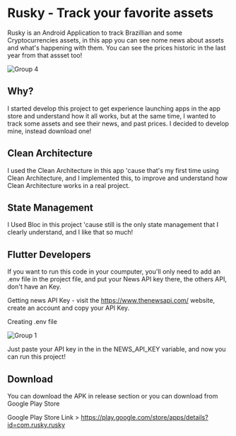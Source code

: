 # Rusky - Track your favorite assets

Rusky is an Android Application to track Brazillian and some Cryptocurrencies assets, in this app you can see nome news about assets and what's happening with them. You can see the prices historic in the last year from that assset too!

![Group 4](https://user-images.githubusercontent.com/86686024/209574013-56660122-21ee-4e5d-8b0f-5dcafff0bbd7.png)


## Why?

I started develop this project to get experience launching apps in the app store and understand how it all works, but at the same time, I wanted to track some assets and see their news, and past prices. I decided to develop mine, instead download one!

## Clean Architecture

I used the Clean Architecture in this app 'cause that's my first time using Clean Architecture, and I implemented this, to improve and understand how Clean Architecture works in a real project.

## State Management

I Used Bloc in this project 'cause still is the only state management that I clearly understand, and I like that so much!

## Flutter Developers
If you want to run this code in your coumputer, you'll only need to add an .env file in the project file, and put your News API key there, the others API, don't have an Key. 

Getting news API Key - visit the https://www.thenewsapi.com/ website, create an account and copy your API Key.

Creating .env file 

![Group 1](https://user-images.githubusercontent.com/86686024/209573572-f9fab842-9442-4c75-96df-d8ed160104da.png)

Just paste your API key in the in the NEWS_API_KEY variable, and now you can run this project!


## Download

You can download the APK in release section or you can download from Google Play Store

Google Play Store Link > https://play.google.com/store/apps/details?id=com.rusky.rusky




